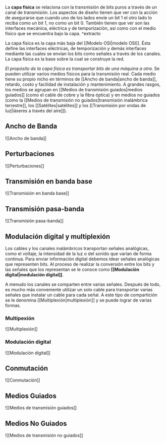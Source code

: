 La **capa física** se relaciona con la transmisión de bits puros a través de un canal de transmisión. Los aspectos de diseño tienen que ver con la acción de asegurarse que cuando uno de los lados envíe un bit 1 el otro lado lo reciba como un bit 1, no como un bit 0. También tienen que ver son las interfaces mecánica, eléctrica y de temporización, así como con el medio físico que se encuentra bajo la capa. ^extracto

La capa física es la capa más baja del [[Modelo OSI|modelo OSI]]. Ésta define las interfaces eléctricas, de temporización y demás interfaces mediante las cuales se envían los bits como señales a través de los canales. La capa física es la base sobre la cual se construye la red. 

*El propósito de la capa física es transportar bits de una máquina a otra*. Se pueden utilizar varios medios físicos para la transmisión real. Cada medio tiene su propio nicho en términos de [[Ancho de banda|ancho de banda]], retardo, costo y facilidad de instalación y mantenimiento. A grandes rasgos, los medios se agrupan en [[Medios de transmisión guiados|medios guiados]] (como el cable de cobre y la fibra óptica) y en medios no guiados (como la [[Medios de transmisión no guiados|transmisión inalámbrica terrestre]], los [[Satélites|satélites]] y los [[Transmisión por ondas de luz|láseres a través del aire]]).

## Ancho de Banda
![[Ancho de banda]]

## Perturbaciones
![[Perturbaciones]]

## Transmisión en banda base
![[Transmisión en banda base]]

## Transmisión pasa-banda
![[Transmisión pasa-banda]]

## Modulación digital y multiplexión
Los cables y los canales inalámbricos transportan señales analógicas, como el voltaje, la intensidad de la luz o del sonido que varían de forma continua. Para enviar información digital debemos idear señales analógicas que representen bits. Al proceso de realizar la conversión entre los bits y las señales que los representan se le conoce como **[[Modulación digital|modulación digital]]**.

A menudo los canales se comparten entre varias señales. Después de todo, es mucho más conveniente utilizar un solo cable para transportar varias señales que instalar un cable para cada señal. A este tipo de compartición se le denomina [[Multiplexión|multiplexión]] y se puede lograr de varias formas.

### Multipexión
![[Multiplexión]]

### Modulación digital
![[Modulación digital]]

## Conmutación
![[Conmutación]]

## Medios Guiados
![[Medios de transmisión guiados]]

## Medios No Guiados
![[Medios de transmisión no guiados]]